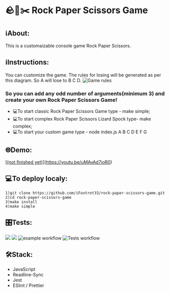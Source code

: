 # 🪨📃✂️ Rock Paper Scissors Game

## ℹAbout:
This is a customaizable console game Rock Paper Scissors. 

## ℹInstructions:
You can customize the game. The rules for losing will be generated as per this diagram. So A will lose to B C D. 
![Game rules](https://user-images.githubusercontent.com/102408798/224920908-611ee82e-779a-4cbd-9856-9d3a45b94fe7.jpg)

### So you can add any odd number of arguments(minimum 3) and create your own Rock Paper Scissors Game!

- 💻To start classic Rock Paper Scissors Game type - make simple;
- 💻To start complex Rock Paper Scissors Lizard Spock type- make complex;
- 💻To start your custom game type - node index.js A B C D E F G


## 🌐Demo:
[[(not finished yet)](https://youtu.be/uMAvAd7ioR0)](https://youtu.be/uMAvAd7ioR0)

## 💻To deploy localy:
```
1)git clone https://github.com/iFoxtrot33/rock-paper-scissors-game.git
2)cd rock-paper-scissors-game
3)make install
4)make simple
```
## 🎛️Tests:
<a href="https://codeclimate.com/github/iFoxtrot33/rock-paper-scissors-game/maintainability"><img src="https://api.codeclimate.com/v1/badges/a5c4e1ea57d247bc714a/maintainability" /></a>
<a href="https://codeclimate.com/github/iFoxtrot33/rock-paper-scissors-game/test_coverage"><img src="https://api.codeclimate.com/v1/badges/a5c4e1ea57d247bc714a/test_coverage" /></a>
![example workflow](https://github.com/iFoxtrot33/rock-paper-scissors-game/actions/workflows/lintCheck.yml/badge.svg)
![Tests workflow](https://github.com/iFoxtrot33/rock-paper-scissors-game/actions/workflows/tests.yml/badge.svg)

## 🛠Stack:
- JavaScript
- Readline-Sync
- Jest
- ESlint / Prettier
